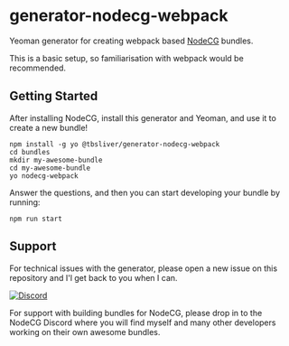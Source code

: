 # generator-nodecg-webpack

Yeoman generator for creating webpack based [NodeCG](https://nodecg.dev) bundles.

This is a basic setup, so familiarisation with webpack would be recommended.

## Getting Started

After installing NodeCG, install this generator and Yeoman, and use it to create a new bundle!

```shell
npm install -g yo @tbsliver/generator-nodecg-webpack
cd bundles
mkdir my-awesome-bundle
cd my-awesome-bundle
yo nodecg-webpack
```

Answer the questions, and then you can start developing your bundle by running:

```shell
npm run start
```

## Support

For technical issues with the generator, please open a new issue on this repository and I'l get back to you when I can.

[![Discord](https://img.shields.io/discord/754749209722486814?label=NodeCG%20Discord&logo=discord)](https://discord.com/invite/GJ4r8a8)

For support with building bundles for NodeCG, please drop in to the NodeCG Discord where you will find myself and many other
developers working on their own awesome bundles.
